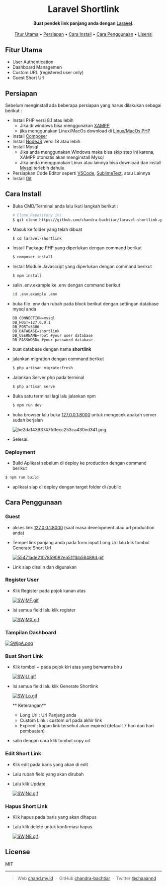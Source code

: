 
<h1 align="center">
  Laravel Shortlink
  <br>
</h1>

<h4 align="center">Buat pendek link panjang anda dengan <a href="http://laravel.com" target="_blank">Laravel</a>.</h4>

<p align="center">
  <a href="#fitur-utama">Fitur Utama</a> •
  <a href="#persiapan">Persiapan</a> •
  <a href="#cara-install">Cara Install</a> •
  <a href="#cara-penggunaan">Cara Penggunaan</a> •
  <a href="#license">Lisensi</a>
</p>

## Fitur Utama

* User Authentication
* Dashboard Managemen
* Custom URL (registered user only)
* Guest Short Url

## Persiapan

Sebelum menginstall ada beberapa persiapan yang harus dilakukan sebagai berikut :
* Install PHP versi 8.1 atau lebih
	- Jika di windows bisa menggunakan [XAMPP](https://www.apachefriends.org/download.html)
    - jika menggunakan Linux/MacOs download di [Linux/MacOs PHP](https://www.php.net/downloads.php)
* Install [Composer](https://getcomposer.org/download/)
* Install [NodeJS](https://nodejs.org/en/download) versi 18 atau lebih
* Install Mysql
	- Jika anda menggunakan Windows maka bisa skip step ini karena, XAMPP otomatis akan menginstall Mysql
    - Jika anda menggunakan Linux atau lainnya bisa download dan install [Mysql](https://www.mysql.com/downloads/) terlebih dahulu.
* Persiapkan Code Editor seperti [VSCode](https://code.visualstudio.com/download), [SublimeText](https://www.sublimetext.com/3), atau Lainnya
* Install [Git](https://git-scm.com/downloads)

## Cara Install

* Buka CMD/Terminal anda lalu ikuti langkah berikut :
    ```bash
    # Clone Repository ini
    $ git clone https://github.com/chandra-bachtiar/laravel-shortlink.git

    ```

* Masuk ke folder yang telah dibuat
 	```bash
    $ cd laravel-shortlink
    ```
    
* Install Package PHP yang diperlukan dengan command berikut
	```bash
    $ composer install
    ```
    
* Install Module Javascript yang diperlukan dengan command berikut
	```bash
    $ npm install
    ```
    
* salin .env.example ke .env dengan command berikut
	```bash
    cd .env.example .env
    ```
    
* buka file .env dan rubah pada block berikut dengan settingan database mysql anda
	```env
    DB_CONNECTION=mysql
    DB_HOST=127.0.0.1
    DB_PORT=3306
    DB_DATABASE=shortlink
    DB_USERNAME=root #your user database
    DB_PASSWORD= #your password database
    ```
    
* buat database dengan nama **shortlink**
* jalankan migration dengan command berikut 
	```bash
    $ php artisan migrate:fresh
    ```
    
* Jalankan Server php pada terminal
	```bash
    $ php artisan serve
    ```

* Buka satu terminal lagi lalu jalankan npm
	```bash
    $ npm run dev
    ```
   
* buka browser lalu buka [127.0.0.1:8000](http://127.0.0.1:8000) untuk mengecek apakah server sudah berjalan

	![be2da14393747fdfecc253ca430ed341.png](https://imgtr.ee/images/2023/07/17/be2da14393747fdfecc253ca430ed341.png)
 
* Selesai.

### Deployment 
* Build Aplikasi sebelum di deploy ke production dengan command berikut
```bash
$ npm run build
```

* aplikasi siap di deploy dengan target folder di /public

  
## Cara Penggunaan

### Guest
* akses link [127.0.0.1:8000](http://127.0.0.1:8000) (saat masa development atau url production anda)
* Tempel link panjang anda pada form input Long Url lalu klik tombol Generate Short Url

  [![55471ade2107859082ea51f1bb56488d.gif](https://imgtr.ee/images/2023/07/17/55471ade2107859082ea51f1bb56488d.gif)](https://imgtr.ee/image/jYFUr)


* Link siap disalin dan digunakan

### Register User
* Klik Register pada pojok kanan atas

	[![SWjMF.gif](https://s11.gifyu.com/images/SWjMF.gif)](https://gifyu.com/image/SWjMF)
    
* Isi semua field lalu klik register

	[![SWjMX.gif](https://s12.gifyu.com/images/SWjMX.gif)](https://gifyu.com/image/SWjMX)
    
### Tampilan Dashboard

[![SWjpA.png](https://s12.gifyu.com/images/SWjpA.png)](https://gifyu.com/image/SWjpA)

### Buat Short Link

* Klik tombol + pada pojok kiri atas yang berwarna biru

	[![SWjLI.gif](https://s12.gifyu.com/images/SWjLI.gif)](https://gifyu.com/image/SWjLI)
    
* Isi semua field lalu klik Generate Shortlink

	[![SWjLo.gif](https://s11.gifyu.com/images/SWjLo.gif)](https://gifyu.com/image/SWjLo)
    
   ** Keterangan** 
   - Long Url : Url Panjang anda
   - Custom Link : custom url pada akhir link
   - Expired : kapan link tersebut akan expired (default 7 hari dari hari pembuatan)
   
* salin dengan cara klik tombol copy url

### Edit Short Link

* Klik edit pada baris yang akan di edit
* Lalu rubah field yang akan dirubah
* Lalu klik Update

	[![SWjNd.gif](https://s11.gifyu.com/images/SWjNd.gif)](https://gifyu.com/image/SWjNd)
    
### Hapus Short Link

* Klik hapus pada baris yang akan dihapus
* Lalu klik delete untuk konfirmasi hapus

	[![SWjN8.gif](https://s11.gifyu.com/images/SWjN8.gif)](https://gifyu.com/image/SWjN8)


## License

MIT

---

> Web [chand.my.id](https://www.chand.my.id) &nbsp;&middot;&nbsp;
> GitHub [chandra-bachtiar](https://github.com/chandra-bachtiar) &nbsp;&middot;&nbsp;
> Twitter [@chaaannd](https://twitter.com/chaaannd)

